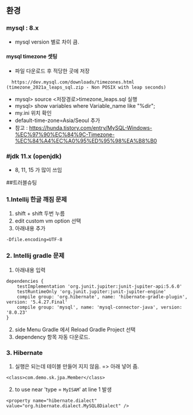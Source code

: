 ## 환경
### mysql : 8.x
- mysql version 별로 차이 큼. 
#### mysql timezone 셋팅
- 파일 다운로드 후 적당한 곳에 저장 
```
  https://dev.mysql.com/downloads/timezones.html (timezone_2021a_leaps_sql.zip - Non POSIX with leap seconds)
```
- mysql> source <저장경로>timezone_leaps.sql 실행
- mysql> show variables where Variable_name like "%dir";
- my.ini 위치 확인
- default-time-zone=Asia/Seoul 추가
- 참고 : https://hunda.tistory.com/entry/MySQL-Windows-%EC%97%90%EC%84%9C-Timezone-%EC%84%A4%EC%A0%95%ED%95%98%EA%B8%B0


### #jdk 11.x (openjdk)
- 8, 11, 15 가 많이 쓰임

##트러블슈팅

### 1.Intellij 한글 깨짐 문제
1. shift + shift 두번 누름
2. edit custom vm option 선택
3. 아래내용 추가
```
-Dfile.encoding=UTF-8 
```

### 2. Intellij gradle 문제
1. 아래내용 입력
```
dependencies {
    testImplementation 'org.junit.jupiter:junit-jupiter-api:5.6.0'
    testRuntimeOnly 'org.junit.jupiter:junit-jupiter-engine'
    compile group: 'org.hibernate', name: 'hibernate-gradle-plugin', version: '5.4.27.Final'
    compile group: 'mysql', name: 'mysql-connector-java', version: '8.0.23'
}
```
2. side Menu Gradle 에서 Reload Gradle Project 선택 
3. dependency 항목 자동 다운로드.


### 3. Hibernate 
1. 실행은 되는데 테이블 만들어 지지 않음. => 아래 넣어 줌.
```
<class>com.demo.sk.jpa.Member</class>
```

2. to use near 'type = `MyISAM`' at line 1 발생
```
<property name="hibernate.dialect" value="org.hibernate.dialect.MySQL8Dialect" />
```
